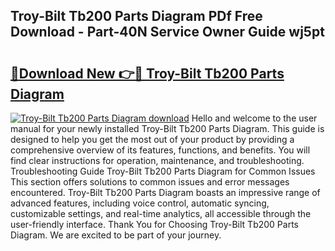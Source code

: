 ## Troy-Bilt Tb200 Parts Diagram PDf Free Download - Part-40N Service Owner Guide wj5pt

# <h2><a href="http://dfpdoko.blite.top/?on=Troy-Bilt+Tb200+Parts+Diagram">🔗Download New 👉🔴 Troy-Bilt Tb200 Parts Diagram</a></h2>

[![Troy-Bilt Tb200 Parts Diagram download](https://i.imgur.com/lujVjoI.png)](http://dfpdoko.blite.top/?on=Troy-Bilt+Tb200+Parts+Diagram)
Hello and welcome to the user manual for your newly installed Troy-Bilt Tb200 Parts Diagram. This guide is designed to help you get the most out of your product by providing a comprehensive overview of its features, functions, and benefits. You will find clear instructions for operation, maintenance, and troubleshooting. Troubleshooting Guide Troy-Bilt Tb200 Parts Diagram for Common Issues This section offers solutions to common issues and error messages encountered. Troy-Bilt Tb200 Parts Diagram boasts an impressive range of advanced features, including voice control, automatic syncing, customizable settings, and real-time analytics, all accessible through the user-friendly interface. Thank You for Choosing Troy-Bilt Tb200 Parts Diagram. We are excited to be part of your journey.
